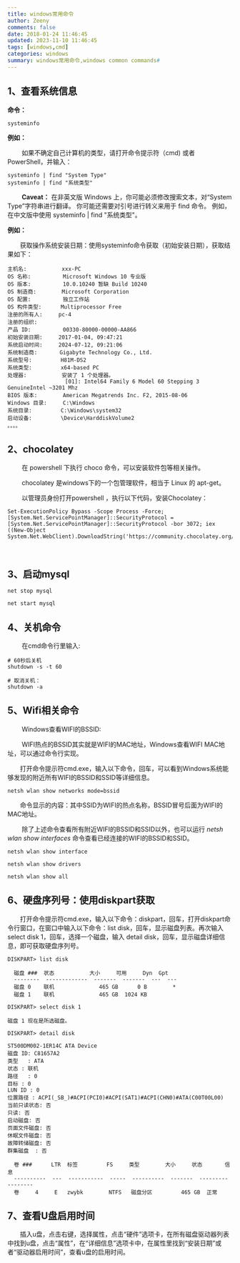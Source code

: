 ```yaml
---
title: windows常用命令
author: Zeeny
comments: false
date: 2018-01-24 11:46:45
updated: 2023-11-10 11:46:45
tags: [windows,cmd]
categories: windows
summary: windows常用命令,windows common commands#
---
```


## 1、查看系统信息

**命令：**

```
systeminfo
```

**例如：**

​	&emsp;&emsp;如果不确定自己计算机的类型，请打开命令提示符（cmd) 或者 PowerShell，并输入：

```
systeminfo | find "System Type"
systeminfo | find "系统类型"
```

​	&emsp;&emsp;**Caveat：** 在非英文版 Windows 上，你可能必须修改搜索文本，对“System Type”字符串进行翻译。 你可能还需要对引号进行转义来用于 find 命令。 例如，在中文版中使用 systeminfo | find "系统类型"。

**例如：**

​	&emsp;&emsp;获取操作系统安装日期：使用systeminfo命令获取（初始安装日期），获取结果如下：
```
主机名:           xxx-PC
OS 名称:          Microsoft Windows 10 专业版
OS 版本:          10.0.10240 暂缺 Build 10240
OS 制造商:        Microsoft Corporation
OS 配置:          独立工作站
OS 构件类型:      Multiprocessor Free
注册的所有人:     pc-4
注册的组织:
产品 ID:          00330-80000-00000-AA866
初始安装日期:     2017-01-04, 09:47:21
系统启动时间:     2024-07-12, 09:21:06
系统制造商:       Gigabyte Technology Co., Ltd.
系统型号:         H81M-DS2
系统类型:         x64-based PC
处理器:           安装了 1 个处理器。
                  [01]: Intel64 Family 6 Model 60 Stepping 3 GenuineIntel ~3201 Mhz
BIOS 版本:        American Megatrends Inc. F2, 2015-08-06
Windows 目录:     C:\Windows
系统目录:         C:\Windows\system32
启动设备:         \Device\HarddiskVolume2
。。。。
```


## 2、chocolatey

​	&emsp;&emsp;在 powershell 下执行 choco 命令，可以安装软件包等相关操作。

​	&emsp;&emsp;chocolatey 是windows下的一个包管理软件，相当于 Linux  的 apt-get。

​	&emsp;&emsp;以管理员身份打开powershell ，执行以下代码，安装Chocolatey：

```
Set-ExecutionPolicy Bypass -Scope Process -Force; [System.Net.ServicePointManager]::SecurityProtocol = [System.Net.ServicePointManager]::SecurityProtocol -bor 3072; iex ((New-Object System.Net.WebClient).DownloadString('https://community.chocolatey.org/install.ps1'))
```

​	

## 3、启动mysql

```
net stop mysql

net start mysql
```



## 4、关机命令

​	&emsp;&emsp;在cmd命令行里输入:

```
# 60秒后关机
shutdown -s -t 60

# 取消关机：
shutdown -a
```



## 5、Wifi相关命令

​	&emsp;&emsp;Windows查看WIFI的BSSID:

​	&emsp;&emsp;WIFI热点的BSSID其实就是WIFI的MAC地址，Windows查看WIFI MAC地址，可以通过命令行实现。

​	&emsp;&emsp;打开命令提示符cmd.exe，输入以下命令，回车，可以看到Windows系统能够发现的附近所有WIFI的BSSID和SSID等详细信息。

```
netsh wlan show networks mode=bssid
```

​	&emsp;&emsp;命令显示的内容：其中SSID为WIFI的热点名称，BSSID冒号后面为WIFI的MAC地址。



​	&emsp;&emsp;除了上述命令查看所有附近WIFI的BSSID和SSID以外，也可以运行 *netsh wlan show interfaces* 命令查看已经连接的WIFI的BSSID和SSID。

```
netsh wlan show interface

netsh wlan show drivers

netsh wlan show all
```


## 6、硬盘序列号：使用diskpart获取
​	&emsp;&emsp;打开命令提示符cmd.exe，输入以下命令：diskpart，回车，打开diskpart命令行窗口，在窗口中输入以下命令：list disk，回车，显示磁盘列表。再次输入 select disk 1，回车，选择一个磁盘，输入 detail disk，回车，显示磁盘详细信息，即可获取硬盘序列号。
```
DISKPART> list disk

  磁盘 ###  状态           大小     可用     Dyn  Gpt
  --------  -------------  -------  -------  ---  ---
  磁盘 0    联机              465 GB      0 B        *
  磁盘 1    联机              465 GB  1024 KB

DISKPART> select disk 1

磁盘 1 现在是所选磁盘。

DISKPART> detail disk

ST500DM002-1ER14C ATA Device
磁盘 ID: C81657A2
类型   : ATA
状态 : 联机
路径   : 0
目标 : 0
LUN ID : 0
位置路径 : ACPI(_SB_)#ACPI(PCI0)#ACPI(SAT1)#ACPI(CHN0)#ATA(C00T00L00)
当前只读状态: 否
只读: 否
启动磁盘: 否
页面文件磁盘: 否
休眠文件磁盘: 否
故障转储磁盘: 否
群集磁盘  : 否

  卷 ###      LTR  标签         FS     类型        大小     状态       信息
  ----------  ---  -----------  -----  ----------  -------  ---------  --------
  卷     4     E   zwybk        NTFS   磁盘分区         465 GB  正常
```

## 7、查看U盘启用时间
​	&emsp;&emsp;插入u盘，点击右键，选择属性，点击“硬件”选项卡，在所有磁盘驱动器列表中找到u盘，点击“属性”，在“详细信息”选项卡中，在属性里找到“安装日期”或者“驱动器启用时间”，查看u盘的启用时间。